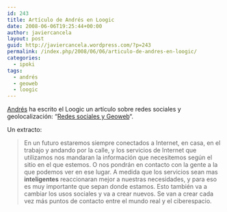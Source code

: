 ```yaml
---
id: 243
title: Artículo de Andrés en Loogic
date: 2008-06-06T19:25:44+00:00
author: javiercancela
layout: post
guid: http://javiercancela.wordpress.com/?p=243
permalink: /index.php/2008/06/06/articulo-de-andres-en-loogic/
categories:
  - ipoki
tags:
  - andrés
  - geoweb
  - loogic
---
```

[Andrés](http://blogs.ipoki.com/andres/ "The Ipoki kitchen") ha escrito el Loogic un artículo sobre redes sociales y geolocalización: &#8220;[Redes sociales y Geoweb](http://loogic.com/redes-sociales-y-geoweb/)&#8220;.

Un extracto:

> En un futuro estaremos siempre conectados a Internet, en casa, en el trabajo y andando por la calle, y los servicios de Internet que utilizamos nos mandaran la información que necesitemos según el sitio en el que estemos. O nos pondrán en contacto con la gente a la que podemos ver en ese lugar. A medida que los servicios sean mas **inteligentes** reaccionaran mejor a nuestras necesidades, y para eso es muy importante que sepan donde estamos. Esto también va a cambiar los usos sociales y va a crear nuevos. Se van a crear cada vez más puntos de contacto entre el mundo real y el ciberespacio.